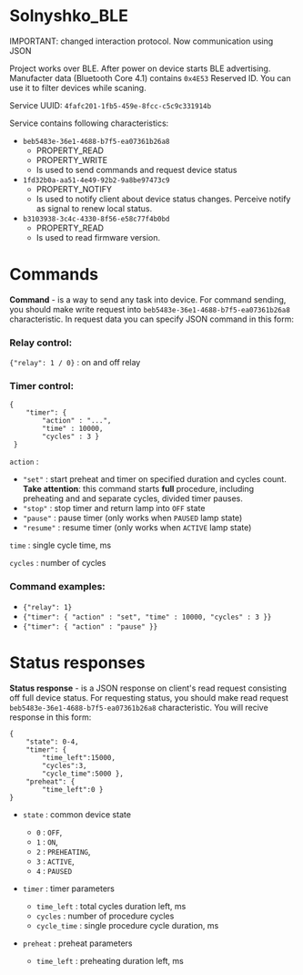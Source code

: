 # Solnyshko_BLE

IMPORTANT: changed interaction protocol. Now communication using JSON

Project works over BLE. After power on device starts BLE advertising. Manufacter data (Bluetooth Core 4.1) contains `0x4E53` Reserved ID. You can use it to filter devices while scaning.

Service UUID: `4fafc201-1fb5-459e-8fcc-c5c9c331914b`

Service contains following characteristics:   
- `beb5483e-36e1-4688-b7f5-ea07361b26a8`
    - PROPERTY_READ
    - PROPERTY_WRITE
    - Is used to send commands and request device status
- `1fd32b0a-aa51-4e49-92b2-9a8be97473c9`
    - PROPERTY_NOTIFY
    - Is used to notify client about device status changes. Perceive notify as signal to renew local status.
- `b3103938-3c4c-4330-8f56-e58c77f4b0bd`
    - PROPERTY_READ
    - Is used to read firmware version.

# Commands

**Command** - is a way to send any task into device.
For command sending, you should make write request into `beb5483e-36e1-4688-b7f5-ea07361b26a8` characteristic. In request data you can specify JSON command in this form:

### Relay control:

`{"relay": 1 / 0}` : on and off relay

### Timer control:
    {
        "timer": {
            "action" : "...",
            "time" : 10000,
            "cycles" : 3 }
     }
  
`action` : 
- `"set"` : start preheat and timer on specified duration and cycles count. **Take attention**: this command starts **full** procedure, including preheating and and separate cycles, divided timer pauses. 
- `"stop"` : stop timer and return lamp into `OFF` state
- `"pause"` : pause timer (only works when `PAUSED` lamp state)
- `"resume"` : resume timer (only works when `ACTIVE` lamp state)


`time` : single cycle time, ms

`cycles` : number of cycles

### Command examples:
 

-  `{"relay": 1}`
-  `{"timer": { "action" : "set", "time" : 10000, "cycles" : 3 }}`
-  `{"timer": { "action" : "pause" }}`
 
# Status responses
**Status response** - is a JSON response on client's read request consisting off full device status. For requesting status, you should make read request `beb5483e-36e1-4688-b7f5-ea07361b26a8` characteristic. You will recive response in this form:

    {
        "state": 0-4,
        "timer": {
            "time_left":15000,
            "cycles":3,
            "cycle_time":5000 },
        "preheat": {
            "time_left":0 }
    }
    
- `state` : common device state
    - `0` : `OFF`,
    - `1` : `ON`,
    - `2` : `PREHEATING`,
    - `3` : `ACTIVE`,
    - `4` : `PAUSED`
- `timer` : timer parameters
    - `time_left` : total cycles duration left, ms
    - `cycles` : number of procedure cycles
    - `cycle_time` : single procedure cycle duration, ms

- `preheat` : preheat parameters
    - `time_left` : preheating duration left, ms
